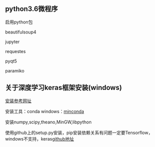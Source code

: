 ﻿
## python3.6微程序

启用python包

beautifulsoup4

jupyter

requestes

pyqt5

paramiko

## 关于深度学习keras框架安装(windows)

[安装参考网址](http://keras-cn.readthedocs.io/en/latest/)

安装工具：conda windows：[minconda](https://conda.io/miniconda.html)

安装numpy,scipy,theano,MinGW,libpython

使用github上的setup.py安装，pip安装依赖关系有问题一定要Tensorflow，windows不支持，keras[github地址](https://github.com/fchollet/keras)